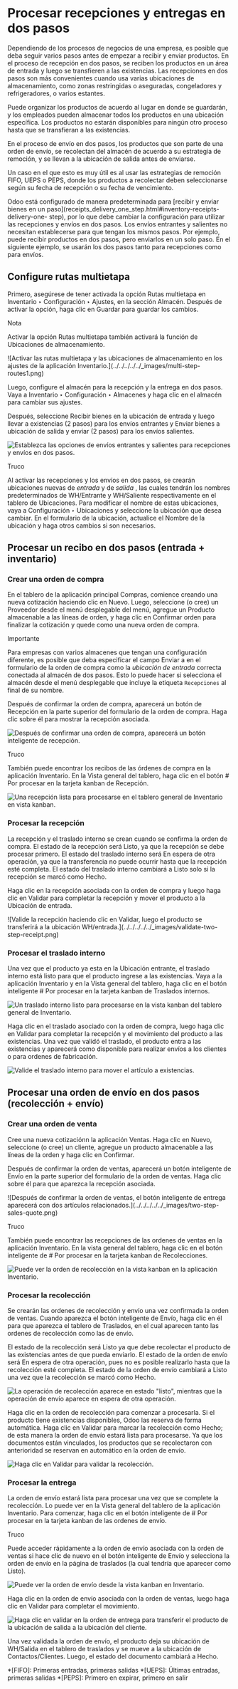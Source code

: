 # Procesar recepciones y entregas en dos pasos

Dependiendo de los procesos de negocios de una empresa, es posible que deba
seguir varios pasos antes de empezar a recibir y enviar productos. En el
proceso de recepción en dos pasos, se reciben los productos en un área de
entrada y luego se transfieren a las existencias. Las recepciones en dos pasos
son más convenientes cuando usa varias ubicaciones de almacenamiento, como
zonas restringidas o aseguradas, congeladores y refrigeradores, o varios
estantes.

Puede organizar los productos de acuerdo al lugar en donde se guardarán, y los
empleados pueden almacenar todos los productos en una ubicación específica.
Los productos no estarán disponibles para ningún otro proceso hasta que se
transfieran a las existencias.

En el proceso de envío en dos pasos, los productos que son parte de una orden
de envío, se recolectan del almacén de acuerdo a su estrategia de remoción, y
se llevan a la ubicación de salida antes de enviarse.

Un caso en el que esto es muy útil es al usar las estrategias de remoción
FIFO, UEPS o PEPS, donde los productos a recolectar deben seleccionarse según
su fecha de recepción o su fecha de vencimiento.

Odoo está configurado de manera predeterminada para [recibir y enviar bienes
en un paso](receipts_delivery_one_step.html#inventory-receipts-delivery-one-
step), por lo que debe cambiar la configuración para utilizar las recepciones
y envíos en dos pasos. Los envíos entrantes y salientes no necesitan
establecerse para que tengan los mismos pasos. Por ejemplo, puede recibir
productos en dos pasos, pero enviarlos en un solo paso. En el siguiente
ejemplo, se usarán los dos pasos tanto para recepciones como para envíos.

## Configure rutas multietapa

Primero, asegúrese de tener activada la opción Rutas multietapa en Inventario
‣ Configuración ‣ Ajustes, en la sección Almacén. Después de activar la
opción, haga clic en Guardar para guardar los cambios.

Nota

Activar la opción Rutas multietapa también activará la función de Ubicaciones
de almacenamiento.

![Activar las rutas multietapa y las ubicaciones de almacenamiento en los
ajustes de la aplicación Inventario.](../../../../../_images/multi-step-
routes1.png)

Luego, configure el almacén para la recepción y la entrega en dos pasos. Vaya
a Inventario ‣ Configuración ‣ Almacenes y haga clic en el almacén para
cambiar sus ajustes.

Después, seleccione Recibir bienes en la ubicación de entrada y luego llevar a
existencias (2 pasos) para los envíos entrantes y Enviar bienes a ubicación de
salida y enviar (2 pasos) para los envíos salientes.

![Establezca las opciones de envíos entrantes y salientes para recepciones y
envíos en dos pasos. ](../../../../../_images/two-step-warehouse-config.png)

Truco

Al activar las recepciones y los envíos en dos pasos, se crearán ubicaciones
nuevas de _entrada_ y de _salida_ , las cuales tendrán los nombres
predeterminados de WH/Entrante y WH/Saliente respectivamente en el tablero de
Ubicaciones. Para modificar el nombre de estas ubicaciones, vaya a
Configuración ‣ Ubicaciones y seleccione la ubicación que desea cambiar. En el
formulario de la ubicación, actualice el Nombre de la ubicación y haga otros
cambios si son necesarios.

## Procesar un recibo en dos pasos (entrada + inventario)

### Crear una orden de compra

En el tablero de la aplicación principal Compras, comience creando una nueva
cotización haciendo clic en Nuevo. Luego, seleccione (o cree) un Proveedor
desde el menú desplegable del menú, agregue un Producto almacenable a las
líneas de orden, y haga clic en Confirmar orden para finalizar la cotización y
quede como una nueva orden de compra.

Importante

Para empresas con varios almacenes que tengan una configuración diferente, es
posible que deba especificar el campo Enviar a en el formulario de la orden de
compra como la _ubicación de entrada_ correcta conectada al almacén de dos
pasos. Esto lo puede hacer si selecciona el almacén desde el menú desplegable
que incluye la etiqueta `Recepciones` al final de su nombre.

Después de confirmar la orden de compra, aparecerá un botón de Recepción en la
parte superior del formulario de la orden de compra. Haga clic sobre él para
mostrar la recepción asociada.

![Después de confirmar una orden de compra, aparecerá un botón inteligente de
recepción. ](../../../../../_images/two-step-po-receipt.png)

Truco

También puede encontrar los recibos de las órdenes de compra en la aplicación
Inventario. En la Vista general del tablero, haga clic en el botón # Por
procesar en la tarjeta kanban de Recepción.

![Una recepción lista para procesarse en el tablero general de Inventario en
vista kanban.](../../../../../_images/two-step-receipts-kanban.png)

### Procesar la recepción

La recepción y el traslado interno se crean cuando se confirma la orden de
compra. El estado de la recepción será Listo, ya que la recepción se debe
procesar primero. El estado del traslado interno será En espera de otra
operación, ya que la transferencia no puede ocurrir hasta que la recepción
esté completa. El estado del traslado interno cambiará a Listo solo si la
recepción se marcó como Hecho.

Haga clic en la recepción asociada con la orden de compra y luego haga clic en
Validar para completar la recepción y mover el producto a la Ubicación de
entrada.

![Valide la recepción haciendo clic en Validar, luego el producto se
transferirá a la ubicación WH/entrada.](../../../../../_images/validate-two-
step-receipt.png)

### Procesar el traslado interno

Una vez que el producto ya esta en la Ubicación entrante, el traslado interno
está listo para que el producto ingrese a las existencias. Vaya a la
aplicación Inventario y en la Vista general del tablero, haga clic en el botón
inteligente # Por procesar en la tarjeta kanban de Traslados internos.

![Un traslado interno listo para procesarse en la vista kanban del tablero
general de Inventario. ](../../../../../_images/transfer-two-step-kanban.png)

Haga clic en el traslado asociado con la orden de compra, luego haga clic en
Validar para completar la recepción y el movimiento del producto a las
existencias. Una vez que validó el traslado, el producto entra a las
existencias y aparecerá como disponible para realizar envíos a los clientes o
para ordenes de fabricación.

![Valide el traslado interno para mover el artículo a existencias.
](../../../../../_images/two-step-validate-transfer.png)

## Procesar una orden de envío en dos pasos (recolección + envío)

### Crear una orden de venta

Cree una nueva cotizaciónn la aplicación Ventas. Haga clic en Nuevo,
seleccione (o cree) un cliente, agregue un producto almacenable a las líneas
de la orden y haga clic en Confirmar.

Después de confirmar la orden de ventas, aparecerá un botón inteligente de
Envío en la parte superior del formulario de la orden de ventas. Haga clic
sobre él para que aparezca la recepción asociada.

![Después de confirmar la orden de ventas, el botón inteligente de entrega
aparecerá con dos artículos relacionados.](../../../../../_images/two-step-
sales-quote.png)

Truco

También puede encontrar las recepciones de las ordenes de ventas en la
aplicación Inventario. En la vista general del tablero, haga clic en el botón
inteligente de # Por procesar en la tarjeta kanban de Recolecciones.

![Puede ver la orden de recolección en la vista kanban en la aplicación
Inventario.](../../../../../_images/two-step-pick-kanban.png)

### Procesar la recolección

Se crearán las ordenes de recolección y envío una vez confirmada la orden de
ventas. Cuando aparezca el botón inteligente de Envío, haga clic en él para
que aparezca el tablero de Traslados, en el cual aparecen tanto las ordenes de
recolección como las de envío.

El estado de la recolección será Listo ya que debe recolectar el producto de
las existencias antes de que pueda enviarlo. El estado de la orden de envío
será En espera de otra operación, pues no es posible realizarlo hasta que la
recolección esté completa. El estado de la orden de envío cambiará a Listo una
vez que la recolección se marcó como Hecho.

![La operación de recolección  aparece en estado "listo", mientras que la
operación de envío aparece en espera de otra operación.
](../../../../../_images/two-step-status.png)

Haga clic en la orden de recolección para comenzar a procesarla. Si el
producto tiene existencias disponibles, Odoo las reserva de forma automática.
Haga clic en Validar para marcar la recolección como Hecho; de esta manera la
orden de envío estará lista para procesarse. Ya que los documentos están
vinculados, los productos que se recolectaron con anterioridad se reservan en
automático en la orden de envío.

![Haga clic en Validar para validar la
recolección.](../../../../../_images/validate-two-step-pick.png)

### Procesar la entrega

La orden de envío estará lista para procesar una vez que se complete la
recolección. Lo puede ver en la Vista general del tablero de la aplicación
Inventario. Para comenzar, haga clic en el botón inteligente de # Por procesar
en la tarjeta kanban de las ordenes de envío.

Truco

Puede acceder rápidamente a la orden de envío asociada con la orden de ventas
si hace clic de nuevo en el botón inteligente de Envío y selecciona la orden
de envío en la página de traslados (la cual tendría que aparecer como Listo).

![Puede ver la orden de envío desde la vista kanban en Inventario.
](../../../../../_images/deliver-two-step-kanban.png)

Haga clic en la orden de envío asociada con la orden de ventas, luego haga
clic en Validar para completar el movimiento.

![Haga clic en validar en la orden de entrega para transferir el producto de
la ubicación de salida a la ubicación del cliente.
](../../../../../_images/validate-two-step-delivery.png)

Una vez validada la orden de envío, el producto deja su ubicación de WH/Salida
en el tablero de traslados y se mueve a la ubicación de Contactos/Clientes.
Luego, el estado del documento cambiará a Hecho.

  *[FIFO]: Primeras entradas, primeras salidas
  *[UEPS]: Últimas entradas, primeras salidas
  *[PEPS]: Primero en expirar, primero en salir

